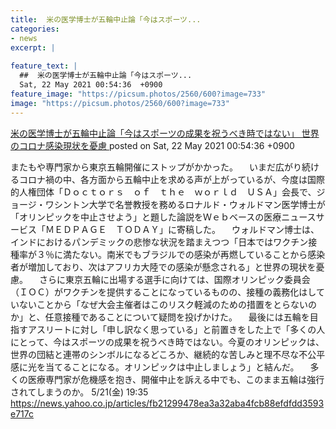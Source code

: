 ```yaml
---
title:  米の医学博士が五輪中止論「今はスポーツ...
categories:
- news
excerpt: |
  
feature_text: |
  ##  米の医学博士が五輪中止論「今はスポーツ...
  Sat, 22 May 2021 00:54:36  +0900
feature_image: "https://picsum.photos/2560/600?image=733"
image: "https://picsum.photos/2560/600?image=733"
---
```


[ 米の医学博士が五輪中止論「今はスポーツの成果を祝うべき時ではない」 世界のコロナ感染現状を憂慮  ](https://asahi.5ch.net/test/read.cgi/newsplus/1621612476/)
posted on Sat, 22 May 2021 00:54:36  +0900

<!--more-->

またもや専門家から東京五輪開催にストップがかかった。 　いまだ広がり続けるコロナ禍の中、各方面から五輪中止を求める声が上がっているが、今度は国際的人権団体「Ｄｏｃｔｏｒｓ　ｏｆ　ｔｈｅ　ｗｏｒｌｄ　ＵＳＡ」会長で、ジョージ・ワシントン大学で名誉教授を務めるロナルド・ウォルドマン医学博士が「オリンピックを中止させよう」と題した論説をＷｅｂベースの医療ニュースサービス「ＭＥＤＰＡＧＥ　ＴＯＤＡＹ」に寄稿した。 　ウォルドマン博士は、インドにおけるパンデミックの悲惨な状況を踏まえつつ「日本ではワクチン接種率が３％に満たない。南米でもブラジルでの感染が再燃していることから感染者が増加しており、次はアフリカ大陸での感染が懸念される」と世界の現状を憂慮。 　さらに東京五輪に出場する選手に向けては、国際オリンピック委員会（ＩＯＣ）がワクチンを提供することになっているものの、接種の義務化はしていないことから「なぜ大会主催者はこのリスク軽減のための措置をとらないのか」と、任意接種であることについて疑問を投げかけた。 　最後には五輪を目指すアスリートに対し「申し訳なく思っている」と前置きをした上で「多くの人にとって、今はスポーツの成果を祝うべき時ではない。今夏のオリンピックは、世界の団結と連帯のシンボルになるどころか、継続的な苦しみと理不尽な不公平感に光を当てることになる。オリンピックは中止しましょう」と結んだ。 　多くの医療専門家が危機感を抱き、開催中止を訴える中でも、このまま五輪は強行されてしまうのか。 5/21(金) 19:35 https://news.yahoo.co.jp/articles/fb21299478ea3a32aba4fcb88efdfdd3593e717c
